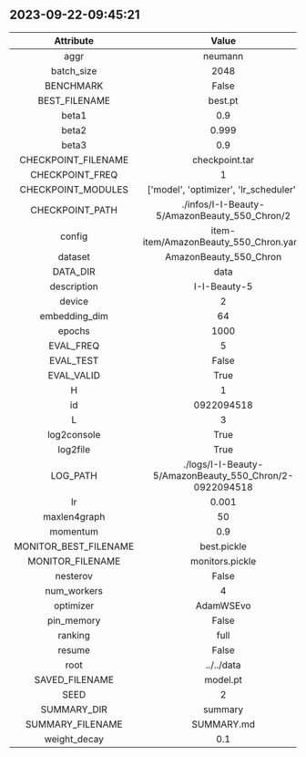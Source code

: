 
## 2023-09-22-09:45:21 


|  Attribute   |   Value   |
| :-------------: | :-----------: |
|  aggr  |   neumann    |
|  batch_size  |   2048    |
|  BENCHMARK  |   False    |
|  BEST_FILENAME  |   best.pt    |
|  beta1  |   0.9    |
|  beta2  |   0.999    |
|  beta3  |   0.9    |
|  CHECKPOINT_FILENAME  |   checkpoint.tar    |
|  CHECKPOINT_FREQ  |   1    |
|  CHECKPOINT_MODULES  |   ['model', 'optimizer', 'lr_scheduler']    |
|  CHECKPOINT_PATH  |   ./infos/I-I-Beauty-5/AmazonBeauty_550_Chron/2    |
|  config  |   item-item/AmazonBeauty_550_Chron.yaml    |
|  dataset  |   AmazonBeauty_550_Chron    |
|  DATA_DIR  |   data    |
|  description  |   I-I-Beauty-5    |
|  device  |   2    |
|  embedding_dim  |   64    |
|  epochs  |   1000    |
|  EVAL_FREQ  |   5    |
|  EVAL_TEST  |   False    |
|  EVAL_VALID  |   True    |
|  H  |   1    |
|  id  |   0922094518    |
|  L  |   3    |
|  log2console  |   True    |
|  log2file  |   True    |
|  LOG_PATH  |   ./logs/I-I-Beauty-5/AmazonBeauty_550_Chron/2-0922094518    |
|  lr  |   0.001    |
|  maxlen4graph  |   50    |
|  momentum  |   0.9    |
|  MONITOR_BEST_FILENAME  |   best.pickle    |
|  MONITOR_FILENAME  |   monitors.pickle    |
|  nesterov  |   False    |
|  num_workers  |   4    |
|  optimizer  |   AdamWSEvo    |
|  pin_memory  |   False    |
|  ranking  |   full    |
|  resume  |   False    |
|  root  |   ../../data    |
|  SAVED_FILENAME  |   model.pt    |
|  SEED  |   2    |
|  SUMMARY_DIR  |   summary    |
|  SUMMARY_FILENAME  |   SUMMARY.md    |
|  weight_decay  |   0.1    |
